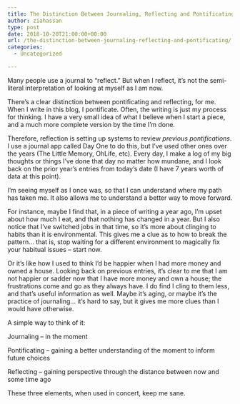 ```yaml
---
title: The Distinction Between Journaling, Reflecting and Pontificating
author: ziahassan
type: post
date: 2018-10-20T21:00:00+00:00
url: /the-distinction-between-journaling-reflecting-and-pontificating/
categories:
  - Uncategorized

---
```

Many people use a journal to “reflect.” But when I reflect, it’s not the semi-literal interpretation of looking at myself as I am now. 

There’s a clear distinction between pontificating and reflecting, for me. When I write in this blog, I pontificate. Often, the writing is just my process for thinking. I have a very small idea of what I believe when I start a piece, and a much more complete version by the time I’m done.

Therefore, reflection is setting up systems to review _previous pontifications_. I use a journal app called Day One to do this, but I’ve used other ones over the years (The Little Memory, OhLife, etc). Every day, I make a log of my big thoughts or things I’ve done that day no matter how mundane, and I look back on the prior year’s entries from today’s date (I have 7 years worth of data at this point).

I’m seeing myself as I once was, so that I can understand where my path has taken me. It also allows me to understand a better way to move forward.

For instance, maybe I find that, in a piece of writing a year ago, I’m upset about how much I eat, and that nothing has changed in a year. But I also notice that I’ve switched jobs in that time, so it’s more about clinging to habits than it is environmental. This gives me a clue as to how to break the pattern… that is, stop waiting for a different environment to magically fix your habitual issues &#8211; start now.

Or it’s like how I used to think I’d be happier when I had more money and owned a house. Looking back on previous entries, it’s clear to me that I am not happier or sadder now that I have more money and own a house; the frustrations come and go as they always have. I do find I cling to them less, and that’s useful information as well. Maybe it’s aging, or maybe it’s the practice of journaling… it’s hard to say, but it gives me more clues than I would have otherwise.

A simple way to think of it:

Journaling &#8211; in the moment

Pontificating &#8211; gaining a better understanding of the moment to inform future choices

Reflecting &#8211; gaining perspective through the distance between now and some time ago

These three elements, when used in concert, keep me sane.